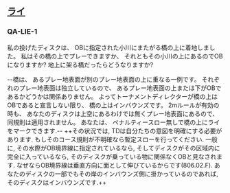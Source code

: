 ## [ライ](80205)

### QA-LIE-1
私の投げたディスクは、
OBに指定された小川にまたがる橋の上に着地しました。
私はその橋の上でプレーできますか、
それともその小川の上にあるのでOBになりますか?
地上に架る橋だったらどうなりますか?

--橋は、
あるプレー地表面が別のプレー地表面の上に重なる一例です。
それぞれのプレー地表面は独立しているので、
あるプレー地表面の上または下がOBであるかどうかは関係ありません。
よってトーナメントディレクターが橋の上はOBであると宣言しない限り、
橋の上はインバウンズです。
2mルールが有効の時も、
あなたのディスクは上空にあるわけでは無くプレー地表面にあるので、
同規則は適用されません。
あなたは、
ペナルティースロー無しで橋の上にライをマークできます.--
++その状況では, TDは自分たちの意図を明確にする必要があります. もしそのコース規則が不明確なら暫定スローを行ってください. 一般に, その水際がOB境界線に指定されているなら, そしてディスクがその区域内に完全に入っているなら, そのディスクが乗っている物に関係なくOBと見なされます. なぜならOB境界線は垂直方向に面として伸びているからです(806.02.F). あなたのディスクの一部でもその岸のインバウンズ側に掛かっているのであれば, そのディスクはインバウンズです.++

